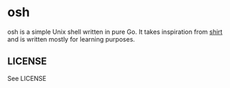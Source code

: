 osh
===

osh is a simple Unix shell written in pure Go.
It takes inspiration from [shirt](https://github.com/jstorimer/shirt/) and is written mostly for learning purposes.

## LICENSE

See LICENSE
